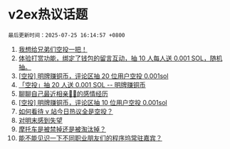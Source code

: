 # v2ex热议话题

`最后更新时间：2025-07-25 16:14:57 +0800`

1. [我想给兄弟们空投一把！](https://www.v2ex.com/t/1147542)
1. [体验打赏功能，绑定了钱包的留言互动，抽 10 人每人送 0.001 SOL，随机抽。](https://www.v2ex.com/t/1147547)
1. [[空投] 明牌赚铜币，评论区抽 20 位用户空投 0.001sol](https://www.v2ex.com/t/1147432)
1. [「空投」抽 20 人送 0.001 SOL -- 明牌赚铜币](https://www.v2ex.com/t/1147494)
1. [聊聊自己最近相亲🐢🐢的感情经历](https://www.v2ex.com/t/1147566)
1. [[空投] 明牌赚铜币，评论区抽 10 位用户空投 0.001sol](https://www.v2ex.com/t/1147472)
1. [如何看待 v 站今日热议全是空投？](https://www.v2ex.com/t/1147585)
1. [对明末感到失望](https://www.v2ex.com/t/1147558)
1. [摩托车是被禁掉还是被淘汰掉？](https://www.v2ex.com/t/1147461)
1. [能不能见识一下不同职业朋友们的程序坞常驻嘉宾？](https://www.v2ex.com/t/1147634)

